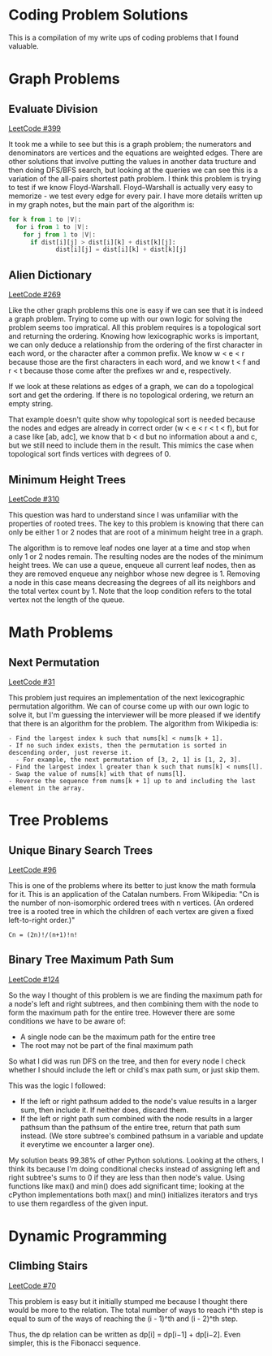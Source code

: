 # Coding Problem Solutions
This is a compilation of my write ups of coding problems that I found valuable.

# Graph Problems
## Evaluate Division
[LeetCode #399](https://leetcode.com/problems/evaluate-division/description/)

It took me a while to see but this is a graph problem; the numerators and denominators are vertices and the equations are weighted edges. There are other solutions that involve putting the values in another data tructure and then doing DFS/BFS search, but looking at the queries we can see this is a variation of the all-pairs shortest path problem. I think this problem is trying to test if we know Floyd-Warshall. Floyd–Warshall is actually very easy to memorize - we test every edge for every pair. I have more details written up in my graph notes, but the main part of the algorithm is:
```python
for k from 1 to |V|:
  for i from 1 to |V|:
    for j from 1 to |V|:
      if dist[i][j] > dist[i][k] + dist[k][j]:
             dist[i][j] = dist[i][k] + dist[k][j]
```

## Alien Dictionary
[LeetCode #269](https://leetcode.com/problems/alien-dictionary/description/)

Like the other graph problems this one is easy if we can see that it is indeed a graph problem. Trying to come up with our own logic for solving the problem seems too impratical. All this problem requires is a topological sort and returning the ordering. Knowing how lexicographic works is important, we can only deduce a relationship from the ordering of the first character in each word, or the character after a common prefix. We know w < e < r because those are the first characters in each word, and we know t < f and r < t because those come after the prefixes wr and e, respectively. 

If we look at these relations as edges of a graph, we can do a topological sort and get the ordering. If there is no topological ordering, we return an empty string.

That example doesn't quite show why topological sort is needed because the nodes and edges are already in correct order (w < e < r < t < f), but for a case like [ab, adc], we know that b < d but no information about a and c, but we still need to include them in the result. This mimics the case when topological sort finds vertices with degrees of 0.

## Minimum Height Trees
[LeetCode #310](https://leetcode.com/problems/minimum-height-trees/description/)

This question was hard to understand since I was unfamiliar with the properties of rooted trees. The key to this problem is knowing that there can only be either 1 or 2 nodes that are root of a minimum height tree in a graph.

The algorithm is to remove leaf nodes one layer at a time and stop when only 1 or 2 nodes remain. The resulting nodes are the nodes of the minimum height trees. We can use a queue, enqueue all current leaf nodes, then as they are removed enqueue any neighbor whose new degree is 1. Removing a node in this case means decreasing the degrees of all its neighbors and the total vertex count by 1. Note that the loop condition refers to the total vertex not the length of the queue.

# Math Problems
## Next Permutation
[LeetCode #31](https://leetcode.com/problems/next-permutation/description/)

This problem just requires an implementation of the next lexicographic permutation algorithm. We can of course come up with our own logic to solve it, but I'm guessing the interviewer will be more pleased if we identify that there is an algorithm for the problem. The algorithm from Wikipedia is:

```
- Find the largest index k such that nums[k] < nums[k + 1]. 
- If no such index exists, then the permutation is sorted in descending order, just reverse it. 
  - For example, the next permutation of [3, 2, 1] is [1, 2, 3].
- Find the largest index l greater than k such that nums[k] < nums[l].
- Swap the value of nums[k] with that of nums[l].
- Reverse the sequence from nums[k + 1] up to and including the last element in the array.
```

# Tree Problems
## Unique Binary Search Trees
[LeetCode #96](https://leetcode.com/problems/unique-binary-search-trees/description/)

This is one of the problems where its better to just know the math formula for it. This is an application of the Catalan numbers. From Wikipedia: "Cn is the number of non-isomorphic ordered trees with n vertices. (An ordered tree is a rooted tree in which the children of each vertex are given a fixed left-to-right order.)"
```
Cn = (2n)!/(n+1)!n!
```
## Binary Tree Maximum Path Sum
[LeetCode #124](https://leetcode.com/problems/binary-tree-maximum-path-sum/description/)

So the way I thought of this problem is we are finding the maximum path for a node's left and right subtrees, and then combining them with the node to form the maximum path for the entire tree. However there are some conditions we have to be aware of:
- A single node can be the maximum path for the entire tree
- The root may not be part of the final maximum path

So what I did was run DFS on the tree, and then for every node I check whether I should include the left or child's max path sum, or just skip them.

This was the logic I followed:
- If the left or right pathsum added to the node's value results in a larger sum, then include it. If neither does, discard them.
- If the left or right path sum combined with the node results in a larger pathsum than the pathsum of the entire tree, return that path sum instead. (We store subtree's combined pathsum in a variable and update it everytime we encounter a larger one).

My solution beats 99.38% of other Python solutions. Looking at the others, I think its because I'm doing conditional checks instead of assigning left and right subtree's sums to 0 if they are less than then node's value. Using functions like max() and min() does add significant time; looking at the cPython implementations both max() and min() initializes iterators and trys to use them regardless of the given input.

# Dynamic Programming
## Climbing Stairs
[LeetCode #70](https://leetcode.com/problems/climbing-stairs/description/)

This problem is easy but it initially stumped me because I thought there would be more to the relation. The total number of ways to reach i^th step is equal to sum of the ways of reaching the (i - 1)^th and (i - 2)^th step.

Thus, the dp relation can be written as dp[i] = dp[i−1] + dp[i−2]. Even simpler, this is the Fibonacci sequence.
